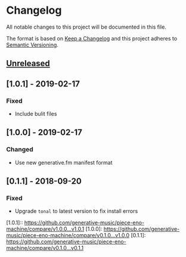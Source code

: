 # Changelog

All notable changes to this project will be documented in this file.

The format is based on [Keep a Changelog](http://keepachangelog.com/en/1.0.0/)
and this project adheres to [Semantic Versioning](http://semver.org/spec/v2.0.0.html).

## [Unreleased]

## [1.0.1] - 2019-02-17

### Fixed

- Include bulit files

## [1.0.0] - 2019-02-17

### Changed

- Use new generative.fm manifest format

## [0.1.1] - 2018-09-20

### Fixed

- Upgrade `tonal` to latest version to fix install errors

[unreleased]: https://github.com/generative-music/piece-eno-machine/compare/v1.0.1...HEAD

[1.0.1]:: https://github.com/generative-music/piece-eno-machine/compare/v1.0.0...v1.0.1
[1.0.0]: https://github.com/generative-music/piece-eno-machine/compare/v0.1.0...v1.0.0
[0.1.1]: https://github.com/generative-music/piece-eno-machine/compare/v0.1.0...v0.1.1
